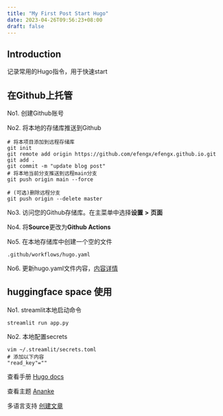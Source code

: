```yaml
---
title: "My First Post Start Hugo"
date: 2023-04-26T09:56:23+08:00
draft: false
---
```

## Introduction

记录常用的Hugo指令，用于快速start

<!--more-->

## 在Github上托管

No1. 创建Github账号

No2. 将本地的存储库推送到Github

```base
# 将本项目添加到远程存储库
git init
git remote add origin https://github.com/efengx/efengx.github.io.git
git add .
git commit -m "update blog post"
# 将本地当前分支推送到远程main分支
git push origin main --force

# (可选)删除远程分支
git push origin --delete master
```

No3. 访问您的Github存储库。在主菜单中选择**设置** **>** **页面**

No4. 将**Source**更改为**Github Actions**

No5. 在本地存储库中创建一个空的文件

```base
.github/workflows/hugo.yaml
```

No6. 更新hugo.yaml文件内容，[内容详情](https://gohugo.io/hosting-and-deployment/hosting-on-github/)

## huggingface space 使用

No1. streamlit本地启动命令

```base
streamlit run app.py
```

No2. 本地配置secrets

```
vim ~/.streamlit/secrets.toml
# 添加以下内容
"read_key"=""
```

查看手册 [Hugo docs](https://gohugo.io/getting-started/quick-start "start hugo")

查看主题 [Ananke](https://github.com/theNewDynamic/gohugo-theme-ananke "github")

多语言支持 [创建文章](https://gohugo.io/content-management/multilingual/)
